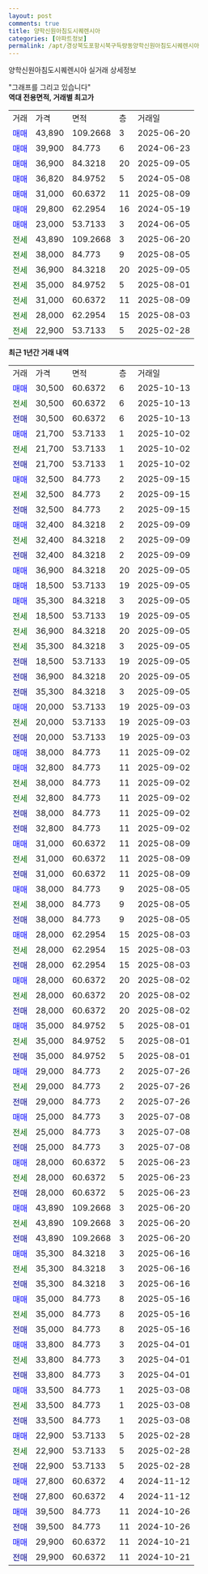 ```yaml
---
layout: post
comments: true
title: 양학신원아침도시퀘렌시아
categories: [아파트정보]
permalink: /apt/경상북도포항시북구득량동양학신원아침도시퀘렌시아
---
```


양학신원아침도시퀘렌시아 실거래 상세정보

<script type="text/javascript">
  google.charts.load('current', {'packages':['line', 'corechart']});
  google.charts.setOnLoadCallback(drawChart);

  function drawChart() {
    var data = new google.visualization.DataTable();
    data.addColumn('date', '거래일');
    data.addColumn('number', "매매");
    data.addColumn('number', "전세");
    data.addColumn('number', "전매");

    data.addRows([[new Date(Date.parse("2025-10-13")), 30500, null, null], [new Date(Date.parse("2025-10-13")), null, 30500, null], [new Date(Date.parse("2025-10-13")), null, null, 30500], [new Date(Date.parse("2025-10-02")), 21700, null, null], [new Date(Date.parse("2025-10-02")), null, 21700, null], [new Date(Date.parse("2025-10-02")), null, null, 21700], [new Date(Date.parse("2025-09-15")), 32500, null, null], [new Date(Date.parse("2025-09-15")), null, 32500, null], [new Date(Date.parse("2025-09-15")), null, null, 32500], [new Date(Date.parse("2025-09-09")), 32400, null, null], [new Date(Date.parse("2025-09-09")), null, 32400, null], [new Date(Date.parse("2025-09-09")), null, null, 32400], [new Date(Date.parse("2025-09-05")), 36900, null, null], [new Date(Date.parse("2025-09-05")), 18500, null, null], [new Date(Date.parse("2025-09-05")), 35300, null, null], [new Date(Date.parse("2025-09-05")), null, 18500, null], [new Date(Date.parse("2025-09-05")), null, 36900, null], [new Date(Date.parse("2025-09-05")), null, 35300, null], [new Date(Date.parse("2025-09-05")), null, null, 18500], [new Date(Date.parse("2025-09-05")), null, null, 36900], [new Date(Date.parse("2025-09-05")), null, null, 35300], [new Date(Date.parse("2025-09-03")), 20000, null, null], [new Date(Date.parse("2025-09-03")), null, 20000, null], [new Date(Date.parse("2025-09-03")), null, null, 20000], [new Date(Date.parse("2025-09-02")), 38000, null, null], [new Date(Date.parse("2025-09-02")), 32800, null, null], [new Date(Date.parse("2025-09-02")), null, 38000, null], [new Date(Date.parse("2025-09-02")), null, 32800, null], [new Date(Date.parse("2025-09-02")), null, null, 38000], [new Date(Date.parse("2025-09-02")), null, null, 32800], [new Date(Date.parse("2025-08-09")), 31000, null, null], [new Date(Date.parse("2025-08-09")), null, 31000, null], [new Date(Date.parse("2025-08-09")), null, null, 31000], [new Date(Date.parse("2025-08-05")), 38000, null, null], [new Date(Date.parse("2025-08-05")), null, 38000, null], [new Date(Date.parse("2025-08-05")), null, null, 38000], [new Date(Date.parse("2025-08-03")), 28000, null, null], [new Date(Date.parse("2025-08-03")), null, 28000, null], [new Date(Date.parse("2025-08-03")), null, null, 28000], [new Date(Date.parse("2025-08-02")), 28000, null, null], [new Date(Date.parse("2025-08-02")), null, 28000, null], [new Date(Date.parse("2025-08-02")), null, null, 28000], [new Date(Date.parse("2025-08-01")), 35000, null, null], [new Date(Date.parse("2025-08-01")), null, 35000, null], [new Date(Date.parse("2025-08-01")), null, null, 35000], [new Date(Date.parse("2025-07-26")), 29000, null, null], [new Date(Date.parse("2025-07-26")), null, 29000, null], [new Date(Date.parse("2025-07-26")), null, null, 29000], [new Date(Date.parse("2025-07-08")), 25000, null, null], [new Date(Date.parse("2025-07-08")), null, 25000, null], [new Date(Date.parse("2025-07-08")), null, null, 25000], [new Date(Date.parse("2025-06-23")), 28000, null, null], [new Date(Date.parse("2025-06-23")), null, 28000, null], [new Date(Date.parse("2025-06-23")), null, null, 28000], [new Date(Date.parse("2025-06-20")), 43890, null, null], [new Date(Date.parse("2025-06-20")), null, 43890, null], [new Date(Date.parse("2025-06-20")), null, null, 43890], [new Date(Date.parse("2025-06-16")), 35300, null, null], [new Date(Date.parse("2025-06-16")), null, 35300, null], [new Date(Date.parse("2025-06-16")), null, null, 35300], [new Date(Date.parse("2025-05-16")), 35000, null, null], [new Date(Date.parse("2025-05-16")), null, 35000, null], [new Date(Date.parse("2025-05-16")), null, null, 35000], [new Date(Date.parse("2025-04-01")), 33800, null, null], [new Date(Date.parse("2025-04-01")), null, 33800, null], [new Date(Date.parse("2025-04-01")), null, null, 33800], [new Date(Date.parse("2025-03-08")), 33500, null, null], [new Date(Date.parse("2025-03-08")), null, 33500, null], [new Date(Date.parse("2025-03-08")), null, null, 33500], [new Date(Date.parse("2025-02-28")), 22900, null, null], [new Date(Date.parse("2025-02-28")), null, 22900, null], [new Date(Date.parse("2025-02-28")), null, null, 22900], [new Date(Date.parse("2024-11-12")), 27800, null, null], [new Date(Date.parse("2024-11-12")), null, null, 27800], [new Date(Date.parse("2024-10-26")), 39500, null, null], [new Date(Date.parse("2024-10-26")), null, null, 39500], [new Date(Date.parse("2024-10-21")), 29900, null, null], [new Date(Date.parse("2024-10-21")), null, null, 29900]]);

    var options = {
      hAxis: {
        format: 'yyyy/MM/dd'
      },    
      lineWidth: 0,
      pointsVisible: true,    
      title: '최근 1년간 유형별 실거래가 분포',
      legend: { position: 'bottom' }
    };

    var formatter = new google.visualization.NumberFormat({pattern:'###,###'} );
    formatter.format(data, 1);
    formatter.format(data, 2);
    
    setTimeout(function() {
        var chart = new google.visualization.LineChart(document.getElementById('columnchart_material'));
        chart.draw(data, (options));
        document.getElementById('loading').style.display = 'none';
    }, 200);
  }
</script>


<div id="loading" style="z-index:20; display: block; margin-left: 0px">"그래프를 그리고 있습니다"</div>
<div id="columnchart_material" style="width: 95%; margin-left: 0px; display: block"></div>
<!-- contents start -->
<b>역대 전용면적, 거래별 최고가</b>
<table class="sortable">
    <tr>
      <td>거래</td>
      <td>가격</td>
      <td>면적</td>
      <td>층</td>
      <td>거래일</td>
    </tr>
        <tr>
          <td><a style="color: blue">매매</a></td>
          <td>43,890</td>
          <td>109.2668</td>
          <td>3</td>
          <td>2025-06-20</td>
        </tr>            <tr>
          <td><a style="color: blue">매매</a></td>
          <td>39,900</td>
          <td>84.773</td>
          <td>6</td>
          <td>2024-06-23</td>
        </tr>            <tr>
          <td><a style="color: blue">매매</a></td>
          <td>36,900</td>
          <td>84.3218</td>
          <td>20</td>
          <td>2025-09-05</td>
        </tr>            <tr>
          <td><a style="color: blue">매매</a></td>
          <td>36,820</td>
          <td>84.9752</td>
          <td>5</td>
          <td>2024-05-08</td>
        </tr>            <tr>
          <td><a style="color: blue">매매</a></td>
          <td>31,000</td>
          <td>60.6372</td>
          <td>11</td>
          <td>2025-08-09</td>
        </tr>            <tr>
          <td><a style="color: blue">매매</a></td>
          <td>29,800</td>
          <td>62.2954</td>
          <td>16</td>
          <td>2024-05-19</td>
        </tr>            <tr>
          <td><a style="color: blue">매매</a></td>
          <td>23,000</td>
          <td>53.7133</td>
          <td>3</td>
          <td>2024-06-05</td>
        </tr>        
        <tr>
              <td><a style="color: darkgreen">전세</a></td>
              <td>43,890</td>
              <td>109.2668</td>
              <td>3</td>
              <td>2025-06-20</td>
            </tr>            <tr>
              <td><a style="color: darkgreen">전세</a></td>
              <td>38,000</td>
              <td>84.773</td>
              <td>9</td>
              <td>2025-08-05</td>
            </tr>            <tr>
              <td><a style="color: darkgreen">전세</a></td>
              <td>36,900</td>
              <td>84.3218</td>
              <td>20</td>
              <td>2025-09-05</td>
            </tr>            <tr>
              <td><a style="color: darkgreen">전세</a></td>
              <td>35,000</td>
              <td>84.9752</td>
              <td>5</td>
              <td>2025-08-01</td>
            </tr>            <tr>
              <td><a style="color: darkgreen">전세</a></td>
              <td>31,000</td>
              <td>60.6372</td>
              <td>11</td>
              <td>2025-08-09</td>
            </tr>            <tr>
              <td><a style="color: darkgreen">전세</a></td>
              <td>28,000</td>
              <td>62.2954</td>
              <td>15</td>
              <td>2025-08-03</td>
            </tr>            <tr>
              <td><a style="color: darkgreen">전세</a></td>
              <td>22,900</td>
              <td>53.7133</td>
              <td>5</td>
              <td>2025-02-28</td>
            </tr>        
    
</table>

<b>최근 1년간 거래 내역</b>

<table class="sortable">
    <tr>
      <td>거래</td>
      <td>가격</td>
      <td>면적</td>
      <td>층</td>
      <td>거래일</td>
    </tr>
    <tr>
      <td><a style="color: blue">매매</a></td>
      <td>30,500</td>
      <td>60.6372</td>
      <td>6</td>
      <td>2025-10-13</td>
    </tr>          <tr>
      <td><a style="color: darkgreen">전세</a></td>
      <td>30,500</td>
      <td>60.6372</td>
      <td>6</td>
      <td>2025-10-13</td>
    </tr>          <tr>
      <td><a style="color: darkblue">전매</a></td>
      <td>30,500</td>
      <td>60.6372</td>
      <td>6</td>
      <td>2025-10-13</td>
    </tr>          <tr>
      <td><a style="color: blue">매매</a></td>
      <td>21,700</td>
      <td>53.7133</td>
      <td>1</td>
      <td>2025-10-02</td>
    </tr>          <tr>
      <td><a style="color: darkgreen">전세</a></td>
      <td>21,700</td>
      <td>53.7133</td>
      <td>1</td>
      <td>2025-10-02</td>
    </tr>          <tr>
      <td><a style="color: darkblue">전매</a></td>
      <td>21,700</td>
      <td>53.7133</td>
      <td>1</td>
      <td>2025-10-02</td>
    </tr>          <tr>
      <td><a style="color: blue">매매</a></td>
      <td>32,500</td>
      <td>84.773</td>
      <td>2</td>
      <td>2025-09-15</td>
    </tr>          <tr>
      <td><a style="color: darkgreen">전세</a></td>
      <td>32,500</td>
      <td>84.773</td>
      <td>2</td>
      <td>2025-09-15</td>
    </tr>          <tr>
      <td><a style="color: darkblue">전매</a></td>
      <td>32,500</td>
      <td>84.773</td>
      <td>2</td>
      <td>2025-09-15</td>
    </tr>          <tr>
      <td><a style="color: blue">매매</a></td>
      <td>32,400</td>
      <td>84.3218</td>
      <td>2</td>
      <td>2025-09-09</td>
    </tr>          <tr>
      <td><a style="color: darkgreen">전세</a></td>
      <td>32,400</td>
      <td>84.3218</td>
      <td>2</td>
      <td>2025-09-09</td>
    </tr>          <tr>
      <td><a style="color: darkblue">전매</a></td>
      <td>32,400</td>
      <td>84.3218</td>
      <td>2</td>
      <td>2025-09-09</td>
    </tr>          <tr>
      <td><a style="color: blue">매매</a></td>
      <td>36,900</td>
      <td>84.3218</td>
      <td>20</td>
      <td>2025-09-05</td>
    </tr>          <tr>
      <td><a style="color: blue">매매</a></td>
      <td>18,500</td>
      <td>53.7133</td>
      <td>19</td>
      <td>2025-09-05</td>
    </tr>          <tr>
      <td><a style="color: blue">매매</a></td>
      <td>35,300</td>
      <td>84.3218</td>
      <td>3</td>
      <td>2025-09-05</td>
    </tr>          <tr>
      <td><a style="color: darkgreen">전세</a></td>
      <td>18,500</td>
      <td>53.7133</td>
      <td>19</td>
      <td>2025-09-05</td>
    </tr>          <tr>
      <td><a style="color: darkgreen">전세</a></td>
      <td>36,900</td>
      <td>84.3218</td>
      <td>20</td>
      <td>2025-09-05</td>
    </tr>          <tr>
      <td><a style="color: darkgreen">전세</a></td>
      <td>35,300</td>
      <td>84.3218</td>
      <td>3</td>
      <td>2025-09-05</td>
    </tr>          <tr>
      <td><a style="color: darkblue">전매</a></td>
      <td>18,500</td>
      <td>53.7133</td>
      <td>19</td>
      <td>2025-09-05</td>
    </tr>          <tr>
      <td><a style="color: darkblue">전매</a></td>
      <td>36,900</td>
      <td>84.3218</td>
      <td>20</td>
      <td>2025-09-05</td>
    </tr>          <tr>
      <td><a style="color: darkblue">전매</a></td>
      <td>35,300</td>
      <td>84.3218</td>
      <td>3</td>
      <td>2025-09-05</td>
    </tr>          <tr>
      <td><a style="color: blue">매매</a></td>
      <td>20,000</td>
      <td>53.7133</td>
      <td>19</td>
      <td>2025-09-03</td>
    </tr>          <tr>
      <td><a style="color: darkgreen">전세</a></td>
      <td>20,000</td>
      <td>53.7133</td>
      <td>19</td>
      <td>2025-09-03</td>
    </tr>          <tr>
      <td><a style="color: darkblue">전매</a></td>
      <td>20,000</td>
      <td>53.7133</td>
      <td>19</td>
      <td>2025-09-03</td>
    </tr>          <tr>
      <td><a style="color: blue">매매</a></td>
      <td>38,000</td>
      <td>84.773</td>
      <td>11</td>
      <td>2025-09-02</td>
    </tr>          <tr>
      <td><a style="color: blue">매매</a></td>
      <td>32,800</td>
      <td>84.773</td>
      <td>11</td>
      <td>2025-09-02</td>
    </tr>          <tr>
      <td><a style="color: darkgreen">전세</a></td>
      <td>38,000</td>
      <td>84.773</td>
      <td>11</td>
      <td>2025-09-02</td>
    </tr>          <tr>
      <td><a style="color: darkgreen">전세</a></td>
      <td>32,800</td>
      <td>84.773</td>
      <td>11</td>
      <td>2025-09-02</td>
    </tr>          <tr>
      <td><a style="color: darkblue">전매</a></td>
      <td>38,000</td>
      <td>84.773</td>
      <td>11</td>
      <td>2025-09-02</td>
    </tr>          <tr>
      <td><a style="color: darkblue">전매</a></td>
      <td>32,800</td>
      <td>84.773</td>
      <td>11</td>
      <td>2025-09-02</td>
    </tr>          <tr>
      <td><a style="color: blue">매매</a></td>
      <td>31,000</td>
      <td>60.6372</td>
      <td>11</td>
      <td>2025-08-09</td>
    </tr>          <tr>
      <td><a style="color: darkgreen">전세</a></td>
      <td>31,000</td>
      <td>60.6372</td>
      <td>11</td>
      <td>2025-08-09</td>
    </tr>          <tr>
      <td><a style="color: darkblue">전매</a></td>
      <td>31,000</td>
      <td>60.6372</td>
      <td>11</td>
      <td>2025-08-09</td>
    </tr>          <tr>
      <td><a style="color: blue">매매</a></td>
      <td>38,000</td>
      <td>84.773</td>
      <td>9</td>
      <td>2025-08-05</td>
    </tr>          <tr>
      <td><a style="color: darkgreen">전세</a></td>
      <td>38,000</td>
      <td>84.773</td>
      <td>9</td>
      <td>2025-08-05</td>
    </tr>          <tr>
      <td><a style="color: darkblue">전매</a></td>
      <td>38,000</td>
      <td>84.773</td>
      <td>9</td>
      <td>2025-08-05</td>
    </tr>          <tr>
      <td><a style="color: blue">매매</a></td>
      <td>28,000</td>
      <td>62.2954</td>
      <td>15</td>
      <td>2025-08-03</td>
    </tr>          <tr>
      <td><a style="color: darkgreen">전세</a></td>
      <td>28,000</td>
      <td>62.2954</td>
      <td>15</td>
      <td>2025-08-03</td>
    </tr>          <tr>
      <td><a style="color: darkblue">전매</a></td>
      <td>28,000</td>
      <td>62.2954</td>
      <td>15</td>
      <td>2025-08-03</td>
    </tr>          <tr>
      <td><a style="color: blue">매매</a></td>
      <td>28,000</td>
      <td>60.6372</td>
      <td>20</td>
      <td>2025-08-02</td>
    </tr>          <tr>
      <td><a style="color: darkgreen">전세</a></td>
      <td>28,000</td>
      <td>60.6372</td>
      <td>20</td>
      <td>2025-08-02</td>
    </tr>          <tr>
      <td><a style="color: darkblue">전매</a></td>
      <td>28,000</td>
      <td>60.6372</td>
      <td>20</td>
      <td>2025-08-02</td>
    </tr>          <tr>
      <td><a style="color: blue">매매</a></td>
      <td>35,000</td>
      <td>84.9752</td>
      <td>5</td>
      <td>2025-08-01</td>
    </tr>          <tr>
      <td><a style="color: darkgreen">전세</a></td>
      <td>35,000</td>
      <td>84.9752</td>
      <td>5</td>
      <td>2025-08-01</td>
    </tr>          <tr>
      <td><a style="color: darkblue">전매</a></td>
      <td>35,000</td>
      <td>84.9752</td>
      <td>5</td>
      <td>2025-08-01</td>
    </tr>          <tr>
      <td><a style="color: blue">매매</a></td>
      <td>29,000</td>
      <td>84.773</td>
      <td>2</td>
      <td>2025-07-26</td>
    </tr>          <tr>
      <td><a style="color: darkgreen">전세</a></td>
      <td>29,000</td>
      <td>84.773</td>
      <td>2</td>
      <td>2025-07-26</td>
    </tr>          <tr>
      <td><a style="color: darkblue">전매</a></td>
      <td>29,000</td>
      <td>84.773</td>
      <td>2</td>
      <td>2025-07-26</td>
    </tr>          <tr>
      <td><a style="color: blue">매매</a></td>
      <td>25,000</td>
      <td>84.773</td>
      <td>3</td>
      <td>2025-07-08</td>
    </tr>          <tr>
      <td><a style="color: darkgreen">전세</a></td>
      <td>25,000</td>
      <td>84.773</td>
      <td>3</td>
      <td>2025-07-08</td>
    </tr>          <tr>
      <td><a style="color: darkblue">전매</a></td>
      <td>25,000</td>
      <td>84.773</td>
      <td>3</td>
      <td>2025-07-08</td>
    </tr>          <tr>
      <td><a style="color: blue">매매</a></td>
      <td>28,000</td>
      <td>60.6372</td>
      <td>5</td>
      <td>2025-06-23</td>
    </tr>          <tr>
      <td><a style="color: darkgreen">전세</a></td>
      <td>28,000</td>
      <td>60.6372</td>
      <td>5</td>
      <td>2025-06-23</td>
    </tr>          <tr>
      <td><a style="color: darkblue">전매</a></td>
      <td>28,000</td>
      <td>60.6372</td>
      <td>5</td>
      <td>2025-06-23</td>
    </tr>          <tr>
      <td><a style="color: blue">매매</a></td>
      <td>43,890</td>
      <td>109.2668</td>
      <td>3</td>
      <td>2025-06-20</td>
    </tr>          <tr>
      <td><a style="color: darkgreen">전세</a></td>
      <td>43,890</td>
      <td>109.2668</td>
      <td>3</td>
      <td>2025-06-20</td>
    </tr>          <tr>
      <td><a style="color: darkblue">전매</a></td>
      <td>43,890</td>
      <td>109.2668</td>
      <td>3</td>
      <td>2025-06-20</td>
    </tr>          <tr>
      <td><a style="color: blue">매매</a></td>
      <td>35,300</td>
      <td>84.3218</td>
      <td>3</td>
      <td>2025-06-16</td>
    </tr>          <tr>
      <td><a style="color: darkgreen">전세</a></td>
      <td>35,300</td>
      <td>84.3218</td>
      <td>3</td>
      <td>2025-06-16</td>
    </tr>          <tr>
      <td><a style="color: darkblue">전매</a></td>
      <td>35,300</td>
      <td>84.3218</td>
      <td>3</td>
      <td>2025-06-16</td>
    </tr>          <tr>
      <td><a style="color: blue">매매</a></td>
      <td>35,000</td>
      <td>84.773</td>
      <td>8</td>
      <td>2025-05-16</td>
    </tr>          <tr>
      <td><a style="color: darkgreen">전세</a></td>
      <td>35,000</td>
      <td>84.773</td>
      <td>8</td>
      <td>2025-05-16</td>
    </tr>          <tr>
      <td><a style="color: darkblue">전매</a></td>
      <td>35,000</td>
      <td>84.773</td>
      <td>8</td>
      <td>2025-05-16</td>
    </tr>          <tr>
      <td><a style="color: blue">매매</a></td>
      <td>33,800</td>
      <td>84.773</td>
      <td>3</td>
      <td>2025-04-01</td>
    </tr>          <tr>
      <td><a style="color: darkgreen">전세</a></td>
      <td>33,800</td>
      <td>84.773</td>
      <td>3</td>
      <td>2025-04-01</td>
    </tr>          <tr>
      <td><a style="color: darkblue">전매</a></td>
      <td>33,800</td>
      <td>84.773</td>
      <td>3</td>
      <td>2025-04-01</td>
    </tr>          <tr>
      <td><a style="color: blue">매매</a></td>
      <td>33,500</td>
      <td>84.773</td>
      <td>1</td>
      <td>2025-03-08</td>
    </tr>          <tr>
      <td><a style="color: darkgreen">전세</a></td>
      <td>33,500</td>
      <td>84.773</td>
      <td>1</td>
      <td>2025-03-08</td>
    </tr>          <tr>
      <td><a style="color: darkblue">전매</a></td>
      <td>33,500</td>
      <td>84.773</td>
      <td>1</td>
      <td>2025-03-08</td>
    </tr>          <tr>
      <td><a style="color: blue">매매</a></td>
      <td>22,900</td>
      <td>53.7133</td>
      <td>5</td>
      <td>2025-02-28</td>
    </tr>          <tr>
      <td><a style="color: darkgreen">전세</a></td>
      <td>22,900</td>
      <td>53.7133</td>
      <td>5</td>
      <td>2025-02-28</td>
    </tr>          <tr>
      <td><a style="color: darkblue">전매</a></td>
      <td>22,900</td>
      <td>53.7133</td>
      <td>5</td>
      <td>2025-02-28</td>
    </tr>          <tr>
      <td><a style="color: blue">매매</a></td>
      <td>27,800</td>
      <td>60.6372</td>
      <td>4</td>
      <td>2024-11-12</td>
    </tr>          <tr>
      <td><a style="color: darkblue">전매</a></td>
      <td>27,800</td>
      <td>60.6372</td>
      <td>4</td>
      <td>2024-11-12</td>
    </tr>          <tr>
      <td><a style="color: blue">매매</a></td>
      <td>39,500</td>
      <td>84.773</td>
      <td>11</td>
      <td>2024-10-26</td>
    </tr>          <tr>
      <td><a style="color: darkblue">전매</a></td>
      <td>39,500</td>
      <td>84.773</td>
      <td>11</td>
      <td>2024-10-26</td>
    </tr>          <tr>
      <td><a style="color: blue">매매</a></td>
      <td>29,900</td>
      <td>60.6372</td>
      <td>11</td>
      <td>2024-10-21</td>
    </tr>          <tr>
      <td><a style="color: darkblue">전매</a></td>
      <td>29,900</td>
      <td>60.6372</td>
      <td>11</td>
      <td>2024-10-21</td>
    </tr>      </table>
<!-- contents end -->    

